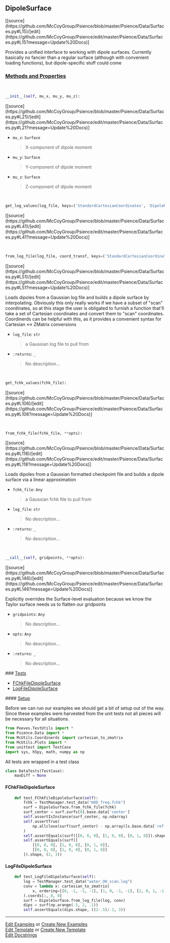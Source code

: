 ## <a id="Psience.Data.Surfaces.DipoleSurface">DipoleSurface</a> 
<div class="docs-source-link" markdown="1">
[[source](https://github.com/McCoyGroup/Psience/blob/master/Psience/Data/Surfaces.py#L15)/[edit](https://github.com/McCoyGroup/Psience/edit/master/Psience/Data/Surfaces.py#L15?message=Update%20Docs)]
</div>

Provides a unified interface to working with dipole surfaces.
Currently basically no fancier than a regular surface (although with convenient loading functions), but dipole-specific
stuff could come

<div class="collapsible-section">
 <div class="collapsible-section collapsible-section-header" markdown="1">
 
### <a class="collapse-link" data-toggle="collapse" href="#methods">Methods and Properties</a> <a class="float-right" data-toggle="collapse" href="#methods"><i class="fa fa-chevron-down"></i></a>

 </div>
 <div class="collapsible-section collapsible-section-body collapse" id="methods" markdown="1">

<a id="Psience.Data.Surfaces.DipoleSurface.__init__" class="docs-object-method">&nbsp;</a> 
```python
__init__(self, mu_x, mu_y, mu_z): 
```
<div class="docs-source-link" markdown="1">
[[source](https://github.com/McCoyGroup/Psience/blob/master/Psience/Data/Surfaces.py#L21)/[edit](https://github.com/McCoyGroup/Psience/edit/master/Psience/Data/Surfaces.py#L21?message=Update%20Docs)]
</div>


- `mu_x`: `Surface`
    >X-component of dipole moment
- `mu_y`: `Surface`
    >Y-component of dipole moment
- `mu_z`: `Surface`
    >Z-component of dipole moment

<a id="Psience.Data.Surfaces.DipoleSurface.get_log_values" class="docs-object-method">&nbsp;</a> 
```python
get_log_values(log_file, keys=('StandardCartesianCoordinates', 'DipoleMoments')): 
```
<div class="docs-source-link" markdown="1">
[[source](https://github.com/McCoyGroup/Psience/blob/master/Psience/Data/Surfaces.py#L41)/[edit](https://github.com/McCoyGroup/Psience/edit/master/Psience/Data/Surfaces.py#L41?message=Update%20Docs)]
</div>

<a id="Psience.Data.Surfaces.DipoleSurface.from_log_file" class="docs-object-method">&nbsp;</a> 
```python
from_log_file(log_file, coord_transf, keys=('StandardCartesianCoordinates', 'DipoleMoments'), tol=0.001, **opts): 
```
<div class="docs-source-link" markdown="1">
[[source](https://github.com/McCoyGroup/Psience/blob/master/Psience/Data/Surfaces.py#L51)/[edit](https://github.com/McCoyGroup/Psience/edit/master/Psience/Data/Surfaces.py#L51?message=Update%20Docs)]
</div>

Loads dipoles from a Gaussian log file and builds a dipole surface by interpolating.
        Obviously this only really works if we have a subset of "scan" coordinates, so at this stage the user is obligated
        to furnish a function that'll take a set of Cartesian coordinates and convert them to "scan" coordinates.
        Coordinerds can be helpful with this, as it provides a convenient syntax for Cartesian <-> ZMatrix conversions
- `log_file`: `str`
    >a Gaussian log file to pull from
- `:returns`: `_`
    >No description...

<a id="Psience.Data.Surfaces.DipoleSurface.get_fchk_values" class="docs-object-method">&nbsp;</a> 
```python
get_fchk_values(fchk_file): 
```
<div class="docs-source-link" markdown="1">
[[source](https://github.com/McCoyGroup/Psience/blob/master/Psience/Data/Surfaces.py#L106)/[edit](https://github.com/McCoyGroup/Psience/edit/master/Psience/Data/Surfaces.py#L106?message=Update%20Docs)]
</div>

<a id="Psience.Data.Surfaces.DipoleSurface.from_fchk_file" class="docs-object-method">&nbsp;</a> 
```python
from_fchk_file(fchk_file, **opts): 
```
<div class="docs-source-link" markdown="1">
[[source](https://github.com/McCoyGroup/Psience/blob/master/Psience/Data/Surfaces.py#L118)/[edit](https://github.com/McCoyGroup/Psience/edit/master/Psience/Data/Surfaces.py#L118?message=Update%20Docs)]
</div>

Loads dipoles from a Gaussian formatted checkpoint file and builds a dipole surface via a linear approximation
- `fchk_file`: `Any`
    >a Gaussian fchk file to pull from
- `log_file`: `str`
    >No description...
- `:returns`: `_`
    >No description...

<a id="Psience.Data.Surfaces.DipoleSurface.__call__" class="docs-object-method">&nbsp;</a> 
```python
__call__(self, gridpoints, **opts): 
```
<div class="docs-source-link" markdown="1">
[[source](https://github.com/McCoyGroup/Psience/blob/master/Psience/Data/Surfaces.py#L146)/[edit](https://github.com/McCoyGroup/Psience/edit/master/Psience/Data/Surfaces.py#L146?message=Update%20Docs)]
</div>

Explicitly overrides the Surface-level evaluation because we know the Taylor surface needs us to flatten our gridpoints
- `gridpoints`: `Any`
    >No description...
- `opts`: `Any`
    >No description...
- `:returns`: `_`
    >No description...

 </div>
</div>



<div class="collapsible-section">
 <div class="collapsible-section collapsible-section-header" markdown="1">
### <a class="collapse-link" data-toggle="collapse" href="#tests">Tests</a> <a class="float-right" data-toggle="collapse" href="#tests"><i class="fa fa-chevron-down"></i></a>
 </div>
<div class="collapsible-section collapsible-section-body collapse show" id="tests" markdown="1">

- [FChkFileDipoleSurface](#FChkFileDipoleSurface)
- [LogFileDipoleSurface](#LogFileDipoleSurface)

<div class="collapsible-section">
 <div class="collapsible-section collapsible-section-header" markdown="1">
#### <a class="collapse-link" data-toggle="collapse" href="#test-setup">Setup</a> <a class="float-right" data-toggle="collapse" href="#test-setup"><i class="fa fa-chevron-down"></i></a>
 </div>
 <div class="collapsible-section collapsible-section-body collapse" id="test-setup" markdown="1">

Before we can run our examples we should get a bit of setup out of the way.
Since these examples were harvested from the unit tests not all pieces
will be necessary for all situations.
```python
from Peeves.TestUtils import *
from Psience.Data import *
from McUtils.Coordinerds import cartesian_to_zmatrix
from McUtils.Plots import *
from unittest import TestCase
import sys, h5py, math, numpy as np
```

All tests are wrapped in a test class
```python
class DataTests(TestCase):
    maxDiff = None
```

 </div>
</div>

#### <a name="FChkFileDipoleSurface">FChkFileDipoleSurface</a>
```python
    def test_FChkFileDipoleSurface(self):
        fchk = TestManager.test_data("HOD_freq.fchk")
        surf = DipoleSurface.from_fchk_file(fchk)
        surf_center = surf.surfs[0].base.data['center']
        self.assertIsInstance(surf_center, np.ndarray)
        self.assertTrue(
            np.allclose(surf(surf_center) - np.array([s.base.data['ref'] for s in surf.surfs]), 0.)
        )
        self.assertEquals(surf([[0, 0, 0], [1, 0, 0], [0, 1, 0]]).shape, (1, 3))
        self.assertEquals(surf([
            [[0, 0, 0], [1, 0, 0], [0, 1, 0]],
            [[0, 0, 0], [1, 0, 0], [0, 1, 0]]
        ]).shape, (2, 3))
```
#### <a name="LogFileDipoleSurface">LogFileDipoleSurface</a>
```python
    def test_LogFileDipoleSurface(self):
        log = TestManager.test_data("water_OH_scan.log")
        conv = lambda x: cartesian_to_zmatrix(
            x, ordering=[[0, -1, -1, -1], [1, 0, -1, -1], [2, 0, 1, -1]]
        ).coords[:, 0, 0]
        surf = DipoleSurface.from_log_file(log, conv)
        dips = surf(np.arange(.5, 2, .1))
        self.assertEquals(dips.shape, ((2-.5)/.1, 3))
```

 </div>
</div>

___

[Edit Examples](https://github.com/McCoyGroup/Psience/edit/gh-pages/ci/examples/Psience/Data/Surfaces/DipoleSurface.md) or 
[Create New Examples](https://github.com/McCoyGroup/Psience/new/gh-pages/?filename=ci/examples/Psience/Data/Surfaces/DipoleSurface.md) <br/>
[Edit Template](https://github.com/McCoyGroup/Psience/edit/gh-pages/ci/docs/Psience/Data/Surfaces/DipoleSurface.md) or 
[Create New Template](https://github.com/McCoyGroup/Psience/new/gh-pages/?filename=ci/docs/templates/Psience/Data/Surfaces/DipoleSurface.md) <br/>
[Edit Docstrings](https://github.com/McCoyGroup/Psience/edit/master/Psience/Data/Surfaces.py#L15?message=Update%20Docs)